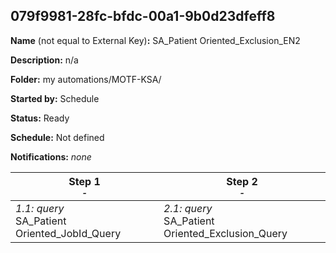 ## 079f9981-28fc-bfdc-00a1-9b0d23dfeff8

**Name** (not equal to External Key)**:** SA_Patient Oriented_Exclusion_EN2

**Description:** n/a

**Folder:** my automations/MOTF-KSA/

**Started by:** Schedule

**Status:** Ready

**Schedule:** Not defined

**Notifications:** _none_


| Step 1<br>_<small>-</small>_ | Step 2<br>_<small>-</small>_ |
| --- | --- |
| _1.1: query_<br>SA_Patient Oriented_JobId_Query | _2.1: query_<br>SA_Patient Oriented_Exclusion_Query |
